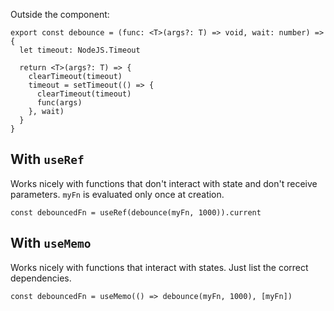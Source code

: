 Outside the component: 

```tsx
export const debounce = (func: <T>(args?: T) => void, wait: number) => {
  let timeout: NodeJS.Timeout

  return <T>(args?: T) => {
    clearTimeout(timeout)
    timeout = setTimeout(() => {
      clearTimeout(timeout)
      func(args)
    }, wait)
  }
}
```

## With `useRef`

Works nicely with functions that don't interact with state and don't receive parameters. `myFn` is evaluated only once at creation.

```tsx
const debouncedFn = useRef(debounce(myFn, 1000)).current
```

## With `useMemo`

Works nicely with functions that interact with states. Just list the correct dependencies.

```tsx
const debouncedFn = useMemo(() => debounce(myFn, 1000), [myFn])
```
